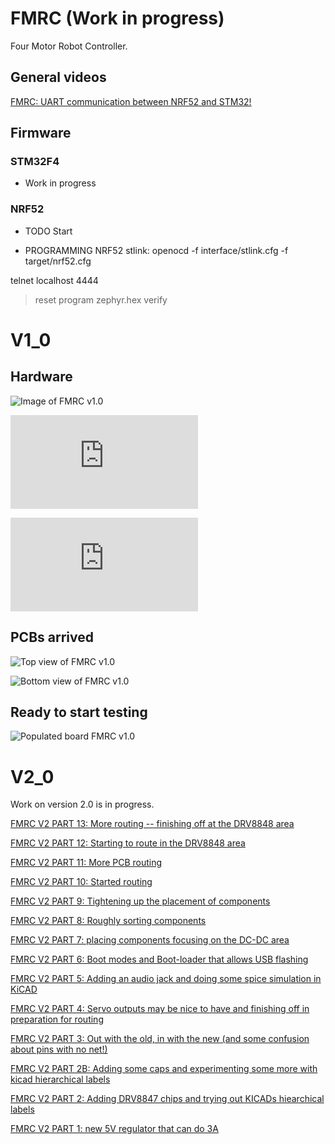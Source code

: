 # FMRC (Work in progress)
Four Motor Robot Controller.

## General videos

[FMRC: UART communication between NRF52 and STM32!](https://youtu.be/KaF7SMBezBs)

## Firmware

### STM32F4 
* Work in progress

### NRF52
* TODO Start

* PROGRAMMING NRF52 stlink:  openocd -f interface/stlink.cfg -f target/nrf52.cfg

telnet localhost 4444
 > reset 
 > program zephyr.hex verify 

# V1_0

## Hardware

![Image of FMRC v1.0](https://raw.githubusercontent.com/svenssonjoel/FMRC/master/Pictures/FMRC_1_0.jpg)

![Schematics of FMRC v1.0](https://raw.githubusercontent.com/svenssonjoel/FMRC/master/Pictures/schematics.pdf)

![whatgoeswhere FMRC v1.0](https://raw.githubusercontent.com/svenssonjoel/FMRC/master/Pictures/whatgoeswhere.pdf)

## PCBs arrived

![Top view of FMRC v1.0](https://raw.githubusercontent.com/svenssonjoel/FMRC/master/Pictures/top.jpg)

![Bottom view of FMRC v1.0](https://raw.githubusercontent.com/svenssonjoel/FMRC/master/Pictures/bot.jpg)

## Ready to start testing

![Populated board FMRC v1.0](https://raw.githubusercontent.com/svenssonjoel/FMRC/master/Pictures/board_populated.jpg)

# V2_0

Work on version 2.0 is in progress. 

[FMRC V2 PART 13: More routing -- finishing off at the DRV8848 area](https://youtu.be/Vftj-5NWg6g )

[FMRC V2 PART 12: Starting to route in the DRV8848 area](https://youtu.be/RzzjTzkN7RY)

[FMRC V2 PART 11: More PCB routing](https://youtu.be/tmIGIp5ANTw)

[FMRC V2 PART 10: Started routing](https://youtu.be/_2mg14zOH1I)

[FMRC V2 PART 9: Tightening up the placement of components](https://youtu.be/uJEVWuKENiA)

[FMRC V2 PART 8: Roughly sorting components](https://youtu.be/DiCStZvnE-I)

[FMRC V2 PART 7: placing components focusing on the DC-DC area](https://youtu.be/_qIdTwvhaeo)

[FMRC V2 PART 6: Boot modes and Boot-loader that allows USB flashing](https://youtu.be/w9wKbaCBO-c)

[FMRC V2 PART 5: Adding an audio jack and doing some spice simulation in KiCAD](https://youtu.be/Df5hQqESk7Q)

[FMRC V2 PART 4: Servo outputs may be nice to have and finishing off in preparation for routing](https://youtu.be/peYSSjiu5AY)

[FMRC V2 PART 3: Out with the old, in with the new (and some confusion about pins with no net!)](https://youtu.be/iIYXo59sdyU)

[FMRC V2 PART 2B: Adding some caps and experimenting some more with kicad hierarchical labels](https://youtu.be/d1Me0BP48rM)

[FMRC V2 PART 2: Adding DRV8847 chips and trying out KICADs hiearchical labels](https://youtu.be/gP7LMV8jKK8)

[FMRC V2 PART 1: new 5V regulator that can do 3A](https://youtu.be/TqqdmnVX5Wo)

